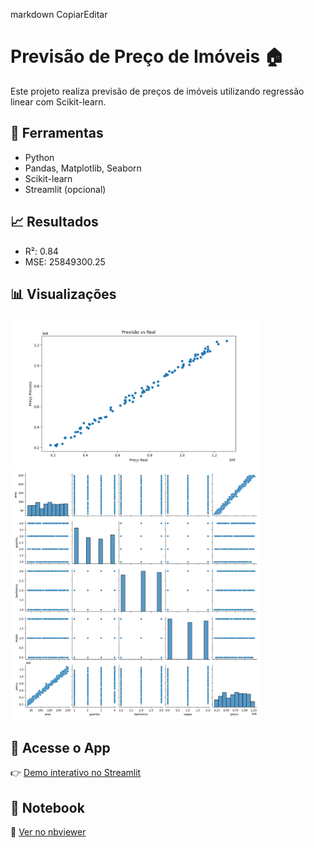 markdown
CopiarEditar
# Previsão de Preço de Imóveis 🏠

Este projeto realiza previsão de preços de imóveis utilizando regressão linear com Scikit-learn.

## 🔧 Ferramentas
- Python
- Pandas, Matplotlib, Seaborn
- Scikit-learn
- Streamlit (opcional)

## 📈 Resultados
- R²: 0.84
- MSE: 25849300.25

## 📊 Visualizações
<img src="imagens/scatterplot_predicoes.png" width="400">
<img src="imagens/distribuicoes.png" width="400">

## 🚀 Acesse o App
👉 [Demo interativo no Streamlit](https://link_para_streamlit)

## 📁 Notebook
📘 [Ver no nbviewer](https://nbviewer.org/github/usuario/repositorio/blob/main/notebook/previsao_preco.ipynb)
